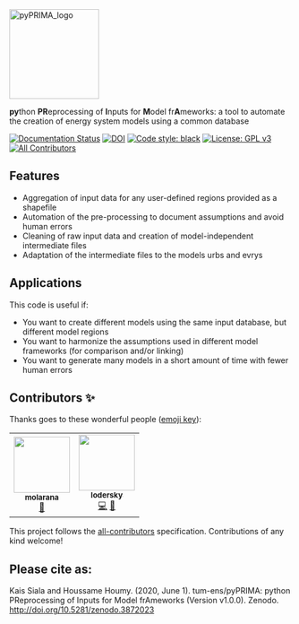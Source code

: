 <div align="left">
<img src="doc\img\pyPRIMA_logo.png" alt="pyPRIMA_logo" width="160px">
</div>

**py**thon **PR**eprocessing of **I**nputs for **M**odel fr**A**meworks: a tool to automate the creation of energy system models using a common database

[![Documentation Status](https://readthedocs.org/projects/pyprima/badge/?version=latest)](http://pyprima.readthedocs.io/en/latest/?badge=latest)
[![DOI](https://zenodo.org/badge/186612855.svg)](https://zenodo.org/badge/latestdoi/186612855)
[![Code style: black](https://img.shields.io/badge/code%20style-black-000000.svg)](https://github.com/psf/black)
[![License: GPL v3](https://img.shields.io/badge/License-GPLv3-blue.svg)](https://www.gnu.org/licenses/gpl-3.0)
[![All Contributors](https://img.shields.io/badge/all_contributors-3-orange.svg?style=flat-square)](#contributors)

## Features
* Aggregation of input data for any user-defined regions provided as a shapefile
* Automation of the pre-processing to document assumptions and avoid human errors
* Cleaning of raw input data and creation of model-independent intermediate files
* Adaptation of the intermediate files to the models urbs and evrys

## Applications
This code is useful if:

* You want to create different models using the same input database, but different model regions
* You want to harmonize the assumptions used in different model frameworks (for comparison and/or linking)
* You want to generate many models in a short amount of time with fewer human errors

## Contributors ✨

Thanks goes to these wonderful people ([emoji key](https://allcontributors.org/docs/en/emoji-key)):

<!-- ALL-CONTRIBUTORS-LIST:START - Do not remove or modify this section -->
<!-- prettier-ignore-start -->
<!-- markdownlint-disable -->
<table>
  <tr>
    <td align="center"><a href="https://github.com/molarana"><img src="https://avatars.githubusercontent.com/u/19924540?v=4?s=100" width="100px;" alt=""/><br /><sub><b>molarana</b></sub></a><br /><a href="#design-molarana" title="Design">🎨</a></td>
    <td align="center"><a href="https://github.com/lodersky"><img src="https://avatars.githubusercontent.com/u/36160124?v=4?s=100" width="100px;" alt=""/><br /><sub><b>lodersky</b></sub></a><br /><a href="https://github.com/tum-ens/pyPRIMA/commits?author=lodersky" title="Code">💻</a> <a href="https://github.com/tum-ens/pyPRIMA/pulls?q=is%3Apr+reviewed-by%3Alodersky" title="Reviewed Pull Requests">👀</a></td>
  </tr>
</table>

<!-- markdownlint-restore -->
<!-- prettier-ignore-end -->

<!-- ALL-CONTRIBUTORS-LIST:END -->

This project follows the [all-contributors](https://github.com/all-contributors/all-contributors) specification. Contributions of any kind welcome!

## Please cite as:
Kais Siala and Houssame Houmy. (2020, June 1). tum-ens/pyPRIMA: python PReprocessing of Inputs for Model frAmeworks (Version v1.0.0). Zenodo. http://doi.org/10.5281/zenodo.3872023
